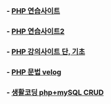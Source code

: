  ### - [PHP 연습사이트](http://codepad.org/sngDu1ck)
 ### - [PHP 연습사이트2](https://onlinephp.io/)
 ### - [PHP 강의사이트 단, 기초](https://opentutorials.org/course/3130/19317) 
 ### - [PHP 문법 velog](https://velog.io/@insutance/PHP-PHP-%EB%AC%B8%EB%B2%95) 
 ### - [생활코딩 php+mySQL CRUD](https://www.inflearn.com/course/web3-php-mysql/dashboard)
 
 
